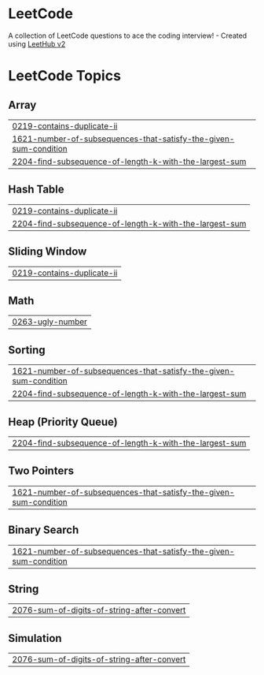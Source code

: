 # LeetCode
A collection of LeetCode questions to ace the coding interview! - Created using [LeetHub v2](https://github.com/arunbhardwaj/LeetHub-2.0)

<!---LeetCode Topics Start-->
# LeetCode Topics
## Array
|  |
| ------- |
| [0219-contains-duplicate-ii](https://github.com/sreeram2001/LeetCode/tree/master/0219-contains-duplicate-ii) |
| [1621-number-of-subsequences-that-satisfy-the-given-sum-condition](https://github.com/sreeram2001/LeetCode/tree/master/1621-number-of-subsequences-that-satisfy-the-given-sum-condition) |
| [2204-find-subsequence-of-length-k-with-the-largest-sum](https://github.com/sreeram2001/LeetCode/tree/master/2204-find-subsequence-of-length-k-with-the-largest-sum) |
## Hash Table
|  |
| ------- |
| [0219-contains-duplicate-ii](https://github.com/sreeram2001/LeetCode/tree/master/0219-contains-duplicate-ii) |
| [2204-find-subsequence-of-length-k-with-the-largest-sum](https://github.com/sreeram2001/LeetCode/tree/master/2204-find-subsequence-of-length-k-with-the-largest-sum) |
## Sliding Window
|  |
| ------- |
| [0219-contains-duplicate-ii](https://github.com/sreeram2001/LeetCode/tree/master/0219-contains-duplicate-ii) |
## Math
|  |
| ------- |
| [0263-ugly-number](https://github.com/sreeram2001/LeetCode/tree/master/0263-ugly-number) |
## Sorting
|  |
| ------- |
| [1621-number-of-subsequences-that-satisfy-the-given-sum-condition](https://github.com/sreeram2001/LeetCode/tree/master/1621-number-of-subsequences-that-satisfy-the-given-sum-condition) |
| [2204-find-subsequence-of-length-k-with-the-largest-sum](https://github.com/sreeram2001/LeetCode/tree/master/2204-find-subsequence-of-length-k-with-the-largest-sum) |
## Heap (Priority Queue)
|  |
| ------- |
| [2204-find-subsequence-of-length-k-with-the-largest-sum](https://github.com/sreeram2001/LeetCode/tree/master/2204-find-subsequence-of-length-k-with-the-largest-sum) |
## Two Pointers
|  |
| ------- |
| [1621-number-of-subsequences-that-satisfy-the-given-sum-condition](https://github.com/sreeram2001/LeetCode/tree/master/1621-number-of-subsequences-that-satisfy-the-given-sum-condition) |
## Binary Search
|  |
| ------- |
| [1621-number-of-subsequences-that-satisfy-the-given-sum-condition](https://github.com/sreeram2001/LeetCode/tree/master/1621-number-of-subsequences-that-satisfy-the-given-sum-condition) |
## String
|  |
| ------- |
| [2076-sum-of-digits-of-string-after-convert](https://github.com/sreeram2001/LeetCode/tree/master/2076-sum-of-digits-of-string-after-convert) |
## Simulation
|  |
| ------- |
| [2076-sum-of-digits-of-string-after-convert](https://github.com/sreeram2001/LeetCode/tree/master/2076-sum-of-digits-of-string-after-convert) |
<!---LeetCode Topics End-->
